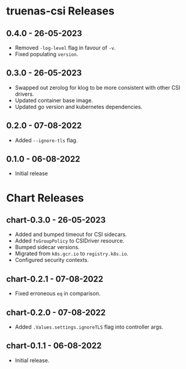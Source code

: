 # truenas-csi Releases

## 0.4.0 - 26-05-2023

* Removed `-log-level` flag in favour of `-v`.
* Fixed populating `version`. 

## 0.3.0 - 26-05-2023

* Swapped out zerolog for klog to be more consistent with other CSI drivers.
* Updated container base image.
* Updated go version and kubernetes dependencies. 

## 0.2.0 - 07-08-2022

* Added `--ignore-tls` flag.

## 0.1.0 - 06-08-2022

* Initial release

# Chart Releases

## chart-0.3.0 - 26-05-2023

* Added and bumped timeout for CSI sidecars.
* Added `fsGroupPolicy` to CSIDriver resource.
* Bumped sidecar versions.
* Migrated from `k8s.gcr.io` to `registry.k8s.io`.
* Configured security contexts.

## chart-0.2.1 - 07-08-2022

* Fixed erroneous `eq` in comparison.

## chart-0.2.0 - 07-08-2022

* Added `.Values.settings.ignoreTLS` flag into controller args.

## chart-0.1.1 - 06-08-2022

* Initial release.
